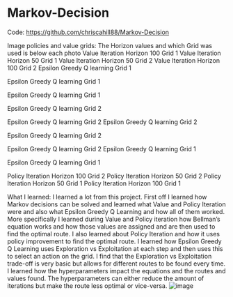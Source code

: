 # Markov-Decision
Code: https://github.com/chriscahill88/Markov-Decision

Image policies and value grids: The Horizon values and which Grid was used is below each photo
     Value Iteration Horizon 100 Grid 1 
Value Iteration Horizon 50 Grid 1 
Value Iteration  Horizon 50 Grid 2 
 Value Iteration Horizon 100 Grid 2 
Epsilon Greedy Q learning Grid 1
 
Epsilon Greedy Q learning Grid 1
 
Epsilon Greedy Q learning Grid 1
 
 
Epsilon Greedy Q learning Grid 2

 
Epsilon Greedy Q learning Grid 2 
Epsilon Greedy Q learning Grid 2

Epsilon Greedy Q learning Grid 2 

Epsilon Greedy Q learning Grid 2 
Epsilon Greedy Q learning Grid 1
 
Epsilon Greedy Q learning Grid 1
 
Policy Iteration Horizon 100 Grid 2 
Policy Iteration Horizon 50 Grid 2 
Policy Iteration Horizon 50 Grid 1 
Policy Iteration Horizon 100 Grid 1

What I learned: I learned a lot from this project. First off I learned how Markov decisions can be solved and learned what Value and Policy Iteration were and also what Epsilon Greedy Q Learning and how all of them worked. More specifically I learned during Value and Policy iteration how Bellman’s equation works and how those values are assigned and are then used to find the optimal route.  I also learned about Policy Iteration and how it uses policy improvement to find the optimal route. I learned how Epsilon Greedy Q Learning uses Exploration vs Exploitation at each step and then uses this to select an action on the grid. I find that the Exploration vs Exploitation trade-off is very basic but allows for different routes to be found every time. I learned how the hyperparameters impact the equations and the routes and values found. The hyperparameters can either reduce the amount of iterations but make the route less optimal or vice-versa. 
![image](https://github.com/chriscahill88/Markov-Decision/assets/43705092/f6d3bc8d-de6f-4b5d-8dd7-3048d970f7de)
